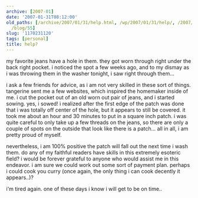 ```yaml
---
archive: [2007-01]
date: '2007-01-31T08:12:00'
old_paths: [/archive/2007/01/31/help.html, /wp/2007/01/31/help/, /2007/01/31/help/,
  /blog/55]
slug: '1170231120'
tags: [personal]
title: help?
---
```


my favorite jeans have a hole in them. they got worn through right under
the back right pocket. i noticed the spot a few weeks ago, and to my
dismay as i was throwing them in the washer tonight, i saw right through
them...

i ask a few friends for advice, as i am not very skilled in these sort of
things. tangerine sent me a few websites, which inspired the homemaker
inside of me. i cut the pocket out of an old worn out pair of jeans, and
i started sowing. yes, i sowed! i realized after the first edge of the
patch was done that i was totally off center of the hole, but it appears
to still be covered. it took me about an hour and 30 minutes to put in
a square inch patch. i was quite careful to only take up a few threads on
the jeans, so there are only a couple of spots on the outside that look
like there is a patch... all in all, i am pretty proud of myself.

nevertheless, i am 100% positive the patch will fall out the next time
i wash them. do any of my faithful readers have skills in this extremely
esoteric field? i would be forever grateful to anyone who would assist me
in this endeavor. i am sure we could work out some sort of payment plan.
perhaps i could cook you curry (once again, the only thing i can cook
decently it appears..)?

i'm tired again. one of these days i know i will get to be on time..

